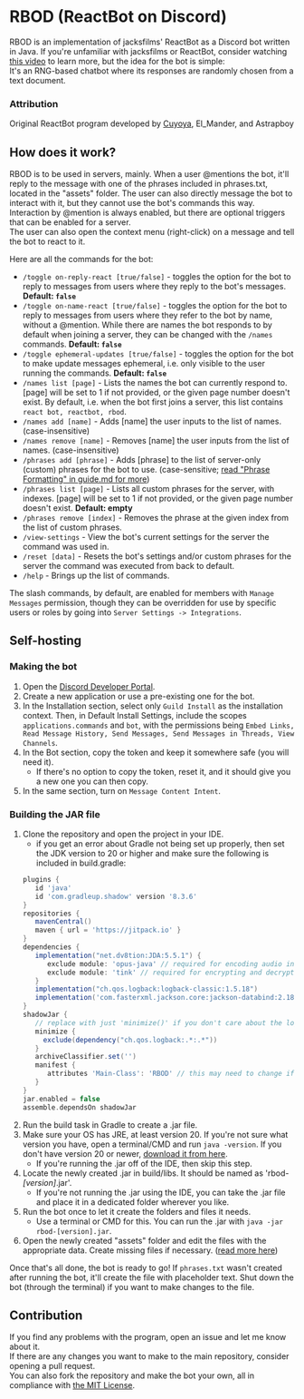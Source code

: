 # RBOD (ReactBot on Discord)
RBOD is an implementation of jacksfilms' ReactBot as a Discord bot written in Java.
If you're unfamiliar with jacksfilms or ReactBot, consider watching [this video](https://www.youtube.com/watch?v=f5Ob7U231ns) to learn more, but the idea for the bot is simple: \
It's an RNG-based chatbot where its responses are randomly chosen from a text document.

### Attribution
Original ReactBot program developed by [Cuyoya](https://beacons.ai/cuyoya), El_Mander, and Astrapboy

## How does it work?
RBOD is to be used in servers, mainly. When a user @mentions the bot, it'll reply to the message with one of the phrases included in phrases.txt, located in the "assets" folder.
The user can also directly message the bot to interact with it, but they cannot use the bot's commands this way. \
Interaction by @mention is always enabled, but there are optional triggers that can be enabled for a server. \
The user can also open the context menu (right-click) on a message and tell the bot to react to it.

Here are all the commands for the bot:
- `/toggle on-reply-react [true/false]` - toggles the option for the bot to reply to messages from users where they reply to the bot's messages. **Default: `false`**
- `/toggle on-name-react [true/false]` - toggles the option for the bot to reply to messages from users where they refer to the bot by name, without a @mention. While there are names the bot responds to by default when joining a server, they can be changed with the `/names` commands. **Default: `false`**
- `/toggle ephemeral-updates [true/false]` - toggles the option for the bot to make update messages ephemeral, i.e. only visible to the user running the commands. **Default: `false`**
- `/names list [page]` - Lists the names the bot can currently respond to. [page] will be set to 1 if not provided, or the given page number doesn't exist. By default, i.e. when the bot first joins a server, this list contains `react bot, reactbot, rbod`.
- `/names add [name]` - Adds [name] the user inputs to the list of names. (case-insensitive)
- `/names remove [name]` - Removes [name] the user inputs from the list of names. (case-insensitive)
- `/phrases add [phrase]` - Adds [phrase] to the list of server-only (custom) phrases for the bot to use. (case-sensitive; [read "Phrase Formatting" in guide.md for more](assets/guide.md))
- `/phrases list [page]` - Lists all custom phrases for the server, with indexes. [page] will be set to 1 if not provided, or the given page number doesn't exist. **Default: empty**
- `/phrases remove [index]` - Removes the phrase at the given index from the list of custom phrases.
- `/view-settings` - View the bot's current settings for the server the command was used in.
- `/reset [data]` - Resets the bot's settings and/or custom phrases for the server the command was executed from back to default.
- `/help` - Brings up the list of commands.

The slash commands, by default, are enabled for members with `Manage Messages` permission, though they can be overridden for use by specific users or roles by going into `Server Settings -> Integrations`.

## Self-hosting

### Making the bot
1. Open the [Discord Developer Portal](https://discord.com/developers/applications).
2. Create a new application or use a pre-existing one for the bot.
3. In the Installation section, select only `Guild Install` as the installation context. Then, in Default Install Settings, include the scopes `applications.commands` and `bot`, with the permissions being `Embed Links, Read Message History, Send Messages, Send Messages in Threads, View Channels`.
4. In the Bot section, copy the token and keep it somewhere safe (you will need it).
   - If there's no option to copy the token, reset it, and it should give you a new one you can then copy.
5. In the same section, turn on `Message Content Intent`.

### Building the JAR file
1. Clone the repository and open the project in your IDE.
   - if you get an error about Gradle not being set up properly, then set the JDK version to 20 or higher and make sure the following is included in build.gradle:
   ```gradle
   plugins {
      id 'java'
      id 'com.gradleup.shadow' version '8.3.6'
   }
   repositories {
      mavenCentral()
      maven { url = 'https://jitpack.io' }
   }
   dependencies {
      implementation("net.dv8tion:JDA:5.5.1") {
         exclude module: 'opus-java' // required for encoding audio into opus, not needed if audio is already provided in opus encoding
         exclude module: 'tink' // required for encrypting and decrypting audio
      }
      implementation("ch.qos.logback:logback-classic:1.5.18")
      implementation('com.fasterxml.jackson.core:jackson-databind:2.18.3')
   }
   shadowJar {
      // replace with just 'minimize()' if you don't care about the logger
      minimize {
        exclude(dependency("ch.qos.logback:.*:.*"))
      }
      archiveClassifier.set('')
      manifest {
         attributes 'Main-Class': 'RBOD' // this may need to change if the main class is in a package
      }
   }
   jar.enabled = false
   assemble.dependsOn shadowJar
    ```
2. Run the build task in Gradle to create a .jar file. 
3. Make sure your OS has JRE, at least version 20. If you're not sure what version you have, open a terminal/CMD and run ```java -version```. If you don't have version 20 or newer, [download it from here](https://adoptium.net/temurin/releases/).
   - If you're running the .jar off of the IDE, then skip this step.
4. Locate the newly created .jar in build/libs. It should be named as 'rbod-*[version]*.jar'.
   - If you're not running the .jar using the IDE, you can take the .jar file and place it in a dedicated folder wherever you like.
5. Run the bot once to let it create the folders and files it needs.
   - Use a terminal or CMD for this. You can run the .jar with ```java -jar rbod-[version].jar```.
6. Open the newly created "assets" folder and edit the files with the appropriate data. Create missing files if necessary. ([read more here](assets/guide.md))

Once that's all done, the bot is ready to go! If `phrases.txt` wasn't created after running the bot, it'll create the file with placeholder text. Shut down the bot (through the terminal) if you want to make changes to the file.

## Contribution
If you find any problems with the program, open an issue and let me know about it. \
If there are any changes you want to make to the main repository, consider opening a pull request. \
You can also fork the repository and make the bot your own, all in compliance with [the MIT License](LICENSE).